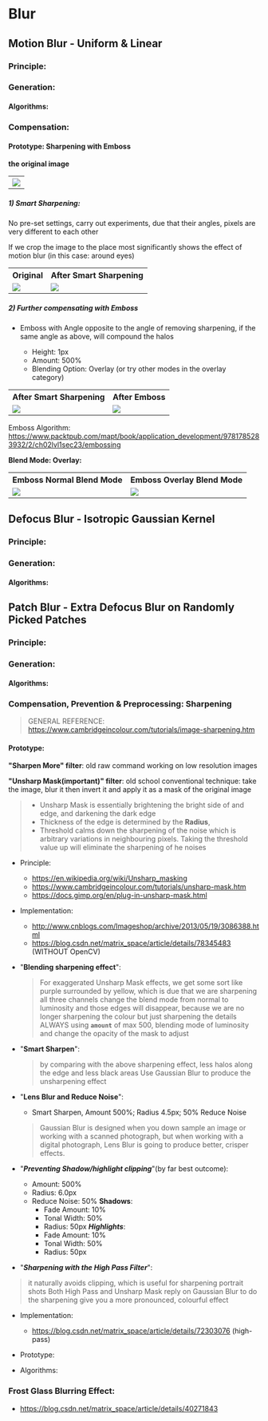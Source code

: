 # Blur

<!--- Motion Blur Session --->

## Motion Blur - Uniform & Linear

### Principle:

### Generation:
      
#### Algorithms:

### Compensation:

#### Prototype: Sharpening with Emboss

**the original image**

<table>
	<tr>
		<th><img src="images/motion_blur/0_original.jpg"></th>
	</tr>
</table>

##### 1) Smart Sharpening:

No pre-set settings, carry out experiments, due that their angles, pixels are very different to each other

If we crop the image to the place most significantly shows the effect of motion blur (in this case: around eyes)

<table>
  	<tr>
    	<th>Original</th>
    	<th>After Smart Sharpening</th>
  	</tr>
  	<tr>
    	<td><img src="images/motion_blur/0_original.png"></td>
    	<td><img src="images/motion_blur/1_smart_sharpening.png"></td>
  	</tr>
</table>

##### 2) Further compensating with Emboss

- Emboss with Angle opposite to the angle of removing sharpening, if the same angle as above, will compound the halos
    
	- Height: 1px
	- Amount: 500%
	- Blending Option: Overlay (or try other modes in the overlay category)

<table>
  	<tr>
    	<th>After Smart Sharpening</th>
    	<th>After Emboss</th>
  	</tr>
  	<tr>
    	<td><img src="images/motion_blur/1_smart_sharpening.png"></td>
    	<td><img src="images/motion_blur/2_emboss_normal.png"></td>
  	</tr>
</table>

Emboss Algorithm: <https://www.packtpub.com/mapt/book/application_development/9781785283932/2/ch02lvl1sec23/embossing>

**Blend Mode: Overlay:**

<table>
  	<tr>
    	<th>Emboss Normal Blend Mode</th>
    	<th>Emboss Overlay Blend Mode</th>
  	</tr>
  	<tr>
    	<td><img src="images/motion_blur/2_emboss_normal.png"></td>
    	<td><img src="images/motion_blur/3_emboss_overlay.png"></td>
  	</tr>
</table>

<!--- Defocus Blur Session --->

## Defocus Blur - Isotropic Gaussian Kernel

### Principle:

### Generation:

#### Algorithms:

<!--- Defocus Blur Session --->

## Patch Blur - Extra Defocus Blur on Randomly Picked Patches

### Principle:

### Generation:

#### Algorithms:



### Compensation, Prevention & Preprocessing: Sharpening

> GENERAL REFERENCE: https://www.cambridgeincolour.com/tutorials/image-sharpening.htm

#### Prototype:

**"Sharpen More" filter**: old raw command working on low resolution images

**"Unsharp Mask(important)" filter**: old school conventional technique: take the image, blur it then invert it and apply it as a mask of the original image

> - Unsharp Mask is essentially brightening the bright side of and edge, and darkening the dark edge
> - Thickness of the edge is determined by the **Radius**,
> - Threshold calms down the sharpening of the noise which is arbitrary variations in neighbouring pixels. Taking the threshold value up will eliminate the sharpening of he noises

- Principle:

	- https://en.wikipedia.org/wiki/Unsharp_masking
	- https://www.cambridgeincolour.com/tutorials/unsharp-mask.htm
	- https://docs.gimp.org/en/plug-in-unsharp-mask.html

- Implementation:

	- http://www.cnblogs.com/Imageshop/archive/2013/05/19/3086388.html
	- https://blog.csdn.net/matrix_space/article/details/78345483 (WITHOUT OpenCV)

- "**Blending sharpening effect**":

  > For exaggerated Unsharp Mask effects, we get some sort like purple surrounded by yellow, which is due that we are sharpening all three channels
  > change the blend mode from normal to luminosity and those edges will disappear, because we are no longer sharpening the colour but just sharpening the details
  > ALWAYS using **`amount`** of max 500, blending mode of luminosity and change the opacity of the mask to adjust

- "**Smart Sharpen**":
  > by comparing with the above sharpening effect, less halos along the edge and less black areas
  > Use Gaussian Blur to produce the unsharpening effect

- "**Lens Blur and Reduce Noise**":
  - Smart Sharpen, Amount 500%; Radius 4.5px; 50% Reduce Noise
  > Gaussian Blur is designed when you down sample an image or working with a scanned photograph, but when working with a digital photograph, Lens Blur is going to produce better, crisper effects.

- "***Preventing Shadow/highlight clipping***"(by far best outcome):
  - Amount: 500%
  - Radius: 6.0px
  - Reduce Noise: 50%
  **Shadows**:
    - Fade Amount: 10%
    - Tonal Width: 50%
    - Radius: 50px
  ***Highlights***:
    - Fade Amount: 10%
    - Tonal Width: 50%
    - Radius: 50px
 - "***Sharpening with the High Pass Filter***":
  > it naturally avoids clipping, which is useful for sharpening portrait shots
  > Both High Pass and Unsharp Mask reply on Gaussian Blur to do the sharpening
  > give you a more pronounced, colourful effect
  - Implementation:
    - https://blog.csdn.net/matrix_space/article/details/72303076 (high-pass)

- Prototype:
- Algorithms:



### Frost Glass Blurring Effect:

- <https://blog.csdn.net/matrix_space/article/details/40271843>